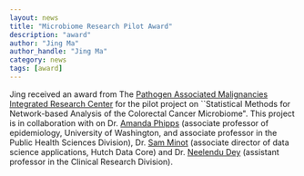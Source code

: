 ```yaml
---
layout: news
title: "Microbiome Research Pilot Award"
description: "award"
author: "Jing Ma"
author_handle: "Jing Ma"
category: news
tags: [award]
---
```


Jing received an award from The [Pathogen Associated Malignancies Integrated Research Center](https://centernet.fredhutch.org/cn/u/pam-irc.html) for the pilot project on ``Statistical Methods for Network-based Analysis of the Colorectal Cancer Microbiome". This project is in collaboration with on Dr. [Amanda Phipps](https://www.fredhutch.org/en/faculty-lab-directory/phipps-amanda.html) (associate professor of epidemiology, University of Washington, and associate professor in the Public Health Sciences Division), Dr. [Sam Minot](https://www.fredhutch.org/en/research/divisions/vaccine-infectious-disease-division/faculty-labs/vidd-staff-scientists-physicians/minot-samuel.html) (associate director of data science applications, Hutch Data Core) and Dr. [Neelendu Dey](https://www.fredhutch.org/en/faculty-lab-directory/dey-neelendu.html) (assistant professor in the Clinical Research Division). 
